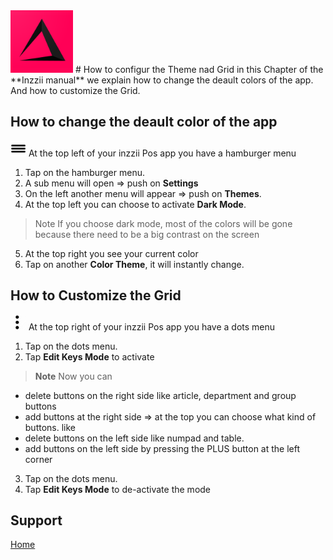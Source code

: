 <img src="../Assets/Pictures/play_store_512.png" alt="inzzii logo" width="100"/>
# How to configur the Theme nad Grid
in this Chapter of the **Inzzii manual** we explain how to change the deault colors of the app. And how to customize the Grid.

## How to change the deault color of the app

<img src="../Assets/Pictures/Hmenu.png" alt="hamburgermenu" width="25" height="25"/> At the top left of your inzzii Pos app you have a hamburger menu 
1. Tap on the hamburger menu.
2. A sub menu will open => push on **Settings**
3. On the left another menu will appear => push on **Themes**. 
4. At the top left you can choose to activate **Dark Mode**.
>Note If you choose dark mode, most of the colors will be gone because there need to be a big contrast on the screen
5. At the top right you see your current color
6. Tap on another **Color Theme**, it will instantly change.

## How to Customize the Grid

<img src="../Assets/Pictures/3dots.png" alt="dotsmenu" width="25" height="25"/> At the top right of your inzzii Pos app you have a dots menu
1. Tap on the dots menu.
2. Tap **Edit Keys Mode** to activate 
>**Note** Now you can 
* delete buttons on the right side like article, department and group buttons
* add buttons at the right side => at the top you can choose what kind of buttons. like
* delete buttons on the left side like numpad and table.
* add buttons on the left side by pressing the PLUS button at the left corner
3. Tap on the dots menu.
4. Tap **Edit Keys Mode** to de-activate the mode


## Support
[Home](../index.md)